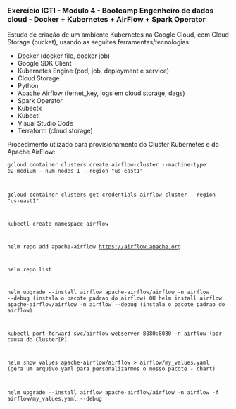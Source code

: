 ### Exercício IGTI - Modulo 4 - Bootcamp Engenheiro de dados cloud - Docker + Kubernetes + AirFlow + Spark Operator

Estudo de criação de um ambiente Kubernetes na Google Cloud, com Cloud Storage (bucket), usando as seguites ferramentas/tecnologias:

- Docker (docker file, docker job)
- Google SDK Client
- Kubernetes Engine (pod, job, deployment e service)
- Cloud Storage
- Python
- Apache Airflow (fernet_key, logs em cloud storage, dags)
- Spark Operator
- Kubectx
- Kubectl
- Visual Studio Code
- Terraform (cloud storage)

Procedimento utlizado para provisionamento do Cluster Kubernetes e do Apache AirFlow:

<code>gcloud container clusters create airflow-cluster --machine-type e2-medium --num-nodes 1 --region "us-east1"

gcloud container clusters get-credentials airflow-cluster --region "us-east1"

kubectl create namespace airflow

helm repo add apache-airflow https://airflow.apache.org

helm repo list

helm upgrade --install airflow apache-airflow/airflow -n airflow --debug (instala o pacote padrao do airflow)
OU
helm install airflow apache-airflow/airflow -n airflow --debug (instala o pacote padrao do airflow)

kubectl port-forward svc/airflow-webserver 8080:8080 -n airflow (por causa do ClusterIP)

helm show values apache-airflow/airflow > airflow/my_values.yaml (gera um arquivo yaml para personalizarmos o nosso pacote - chart)

helm upgrade --install airflow apache-airflow/airflow -n airflow -f airflow/my_values.yaml --debug</code>



